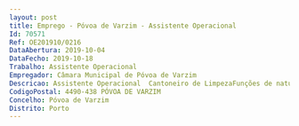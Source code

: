 ```yaml
--- 
layout: post
title: Emprego - Póvoa de Varzim - Assistente Operacional
Id: 70571
Ref: OE201910/0216
DataAbertura: 2019-10-04
DataFecho: 2019-10-18
Trabalho: Assistente Operacional
Empregador: Câmara Municipal de Póvoa de Varzim
Descricao: Assistente Operacional  Cantoneiro de LimpezaFunções de natureza executiva, de caráter manual ou mecânico, enquadradas em diretivas gerais bem definidas e com graus de complexidade variáveis designadamente recolha e remoção de resíduos urbanos, captura de canídeos, extirpação de ervas.Execução de tarefas de apoio elementares, responsabilidade pelos equipamentos sob a sua guarda e pela sua correta utilização, procedendo, quando necessário, à manutenção e reparação dos equipamentos.Condução de viaturas ligeiras para transporte de pessoas e bens, devendo ser dada atenção à segurança dos utilizadores e dos bens. Deve cuidar da manutenção da viatura que lhe for distribuída devendo comunicar superiormente as anomalias detetadas.
CodigoPostal: 4490-438 PÓVOA DE VARZIM
Concelho: Póvoa de Varzim
Distrito: Porto
--- 
```

